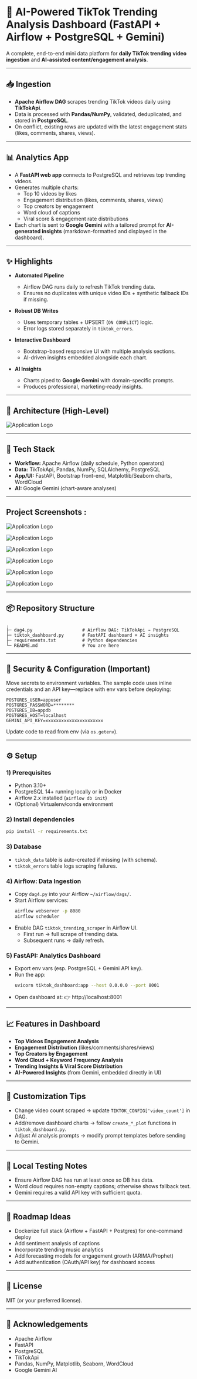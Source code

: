 # 🎵 AI-Powered TikTok Trending Analysis Dashboard (FastAPI + Airflow + PostgreSQL + Gemini)  
A complete, end-to-end mini data platform for **daily TikTok trending video ingestion** and **AI-assisted content/engagement analysis**.

---

## 📥 Ingestion  
- **Apache Airflow DAG** scrapes trending TikTok videos daily using **TikTokApi**.  
- Data is processed with **Pandas/NumPy**, validated, deduplicated, and stored in **PostgreSQL**.  
- On conflict, existing rows are updated with the latest engagement stats (likes, comments, shares, views).  

---

## 📊 Analytics App  
- A **FastAPI web app** connects to PostgreSQL and retrieves top trending videos.  
- Generates multiple charts:  
  - Top 10 videos by likes  
  - Engagement distribution (likes, comments, shares, views)  
  - Top creators by engagement  
  - Word cloud of captions  
  - Viral score & engagement rate distributions  
- Each chart is sent to **Google Gemini** with a tailored prompt for **AI-generated insights** (markdown-formatted and displayed in the dashboard).  

---

## ✨ Highlights  

- **Automated Pipeline**  
  - Airflow DAG runs daily to refresh TikTok trending data.  
  - Ensures no duplicates with unique video IDs + synthetic fallback IDs if missing.  

- **Robust DB Writes**  
  - Uses temporary tables + UPSERT (`ON CONFLICT`) logic.  
  - Error logs stored separately in `tiktok_errors`.  

- **Interactive Dashboard**  
  - Bootstrap-based responsive UI with multiple analysis sections.  
  - AI-driven insights embedded alongside each chart.  

- **AI Insights**  
  - Charts piped to **Google Gemini** with domain-specific prompts.  
  - Produces professional, marketing-ready insights.  

---

## 🧱 Architecture (High-Level)  

![Application Logo](https://raw.githubusercontent.com/MagicDash91/ML-Engineering-Project/main/Automated_Tiktok_Trending_Analysis/static/dia.JPG)

---

## 🧰 Tech Stack  

- **Workflow:** Apache Airflow (daily schedule, Python operators)  
- **Data:** TikTokApi, Pandas, NumPy, SQLAlchemy, PostgreSQL  
- **App/UI:** FastAPI, Bootstrap front-end, Matplotlib/Seaborn charts, WordCloud  
- **AI:** Google Gemini (chart-aware analyses)  

---

## Project Screenshots :

![Application Logo](https://raw.githubusercontent.com/MagicDash91/ML-Engineering-Project/main/Automated_Tiktok_Trending_Analysis/static/u1.JPG)

![Application Logo](https://raw.githubusercontent.com/MagicDash91/ML-Engineering-Project/main/Automated_Tiktok_Trending_Analysis/static/u2.JPG)

![Application Logo](https://raw.githubusercontent.com/MagicDash91/ML-Engineering-Project/main/Automated_Tiktok_Trending_Analysis/static/u3.JPG)

![Application Logo](https://raw.githubusercontent.com/MagicDash91/ML-Engineering-Project/main/Automated_Tiktok_Trending_Analysis/static/u4.JPG)

![Application Logo](https://raw.githubusercontent.com/MagicDash91/ML-Engineering-Project/main/Automated_Tiktok_Trending_Analysis/static/u5.JPG)

![Application Logo](https://raw.githubusercontent.com/MagicDash91/ML-Engineering-Project/main/Automated_Tiktok_Trending_Analysis/static/u6.JPG)

---

## 📦 Repository Structure  

```
.
├─ dag4.py                   # Airflow DAG: TikTokApi → PostgreSQL
├─ tiktok_dashboard.py       # FastAPI dashboard + AI insights
├─ requirements.txt          # Python dependencies
└─ README.md                 # You are here
```

---

## 🔐 Security & Configuration (Important)  

Move secrets to environment variables. The sample code uses inline credentials and an API key—replace with env vars before deploying:  

```env
POSTGRES_USER=appuser
POSTGRES_PASSWORD=********
POSTGRES_DB=appdb
POSTGRES_HOST=localhost
GEMINI_API_KEY=xxxxxxxxxxxxxxxxxxxxxx
```

Update code to read from env (via `os.getenv`).  

---

## ⚙️ Setup  

### 1) Prerequisites  
- Python 3.10+  
- PostgreSQL 14+ running locally or in Docker  
- Airflow 2.x installed (`airflow db init`)  
- (Optional) Virtualenv/conda environment  

### 2) Install dependencies  
```bash
pip install -r requirements.txt
```

### 3) Database  
- `tiktok_data` table is auto-created if missing (with schema).  
- `tiktok_errors` table logs scraping failures.  

### 4) Airflow: Data Ingestion  
- Copy `dag4.py` into your Airflow `~/airflow/dags/`.  
- Start Airflow services:  
  ```bash
  airflow webserver -p 8080
  airflow scheduler
  ```
- Enable DAG `tiktok_trending_scraper` in Airflow UI.  
  - First run → full scrape of trending data.  
  - Subsequent runs → daily refresh.  

### 5) FastAPI: Analytics Dashboard  
- Export env vars (esp. PostgreSQL + Gemini API key).  
- Run the app:  
  ```bash
  uvicorn tiktok_dashboard:app --host 0.0.0.0 --port 8001
  ```
- Open dashboard at: 👉 http://localhost:8001  

---

## 📈 Features in Dashboard  

- **Top Videos Engagement Analysis**  
- **Engagement Distribution** (likes/comments/shares/views)  
- **Top Creators by Engagement**  
- **Word Cloud + Keyword Frequency Analysis**  
- **Trending Insights & Viral Score Distribution**  
- **AI-Powered Insights** (from Gemini, embedded directly in UI)  

---

## 🔧 Customization Tips  

- Change video count scraped → update `TIKTOK_CONFIG['video_count']` in DAG.  
- Add/remove dashboard charts → follow `create_*_plot` functions in `tiktok_dashboard.py`.  
- Adjust AI analysis prompts → modify prompt templates before sending to Gemini.  

---

## 🧪 Local Testing Notes  

- Ensure Airflow DAG has run at least once so DB has data.  
- Word cloud requires non-empty captions; otherwise shows fallback text.  
- Gemini requires a valid API key with sufficient quota.  

---

## 🚀 Roadmap Ideas  

- Dockerize full stack (Airflow + FastAPI + Postgres) for one-command deploy  
- Add sentiment analysis of captions  
- Incorporate trending music analytics  
- Add forecasting models for engagement growth (ARIMA/Prophet)  
- Add authentication (OAuth/API key) for dashboard access  

---

## 📜 License  
MIT (or your preferred license).  

---

## 🙌 Acknowledgements  
- Apache Airflow  
- FastAPI  
- PostgreSQL  
- TikTokApi  
- Pandas, NumPy, Matplotlib, Seaborn, WordCloud  
- Google Gemini AI  
